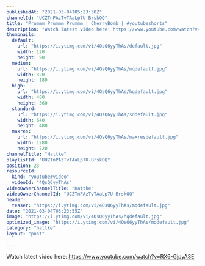 ```yaml
---
publishedAt: "2021-03-04T05:23:30Z"
channelId: "UCZTnPAzTvTAaLp7U-BrskOQ"
title: "Prummm Prummm Prummm | CherryBomb | #youtubeshorts"
description: "Watch latest video here: https://www.youtube.com/watch?v=RX6-GjpyA3E"
thumbnails:
  default:
    url: "https://i.ytimg.com/vi/4QsQ6yyThAs/default.jpg"
    width: 120
    height: 90
  medium:
    url: "https://i.ytimg.com/vi/4QsQ6yyThAs/mqdefault.jpg"
    width: 320
    height: 180
  high:
    url: "https://i.ytimg.com/vi/4QsQ6yyThAs/hqdefault.jpg"
    width: 480
    height: 360
  standard:
    url: "https://i.ytimg.com/vi/4QsQ6yyThAs/sddefault.jpg"
    width: 640
    height: 480
  maxres:
    url: "https://i.ytimg.com/vi/4QsQ6yyThAs/maxresdefault.jpg"
    width: 1280
    height: 720
channelTitle: "Hattke"
playlistId: "UUZTnPAzTvTAaLp7U-BrskOQ"
position: 23
resourceId:
  kind: "youtube#video"
  videoId: "4QsQ6yyThAs"
videoOwnerChannelTitle: "Hattke"
videoOwnerChannelId: "UCZTnPAzTvTAaLp7U-BrskOQ"
header:
  teaser: "https://i.ytimg.com/vi/4QsQ6yyThAs/mqdefault.jpg"
date: "2021-03-04T05:23:55Z"
image: "https://i.ytimg.com/vi/4QsQ6yyThAs/hqdefault.jpg"
optimized_image: "https://i.ytimg.com/vi/4QsQ6yyThAs/mqdefault.jpg"
category: "hattke"
layout: "post"

---
```

Watch latest video here: https://www.youtube.com/watch?v=RX6-GjpyA3E